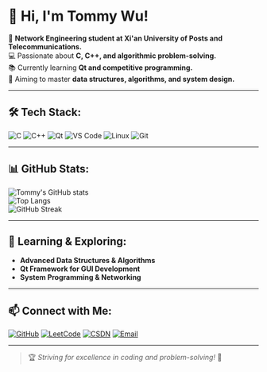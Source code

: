 # 👋 Hi, I'm Tommy Wu!

🚀 **Network Engineering student at Xi'an University of Posts and Telecommunications.**  
💻 Passionate about **C, C++, and algorithmic problem-solving.**  
📚 Currently learning **Qt and competitive programming.**  
🎯 Aiming to master **data structures, algorithms, and system design.**  

---

## 🛠 Tech Stack:
![C](https://img.shields.io/badge/-C-00599C?style=flat-square&logo=c)
![C++](https://img.shields.io/badge/-C++-00599C?style=flat-square&logo=cplusplus)
![Qt](https://img.shields.io/badge/-Qt-41CD52?style=flat-square&logo=qt)
![VS Code](https://img.shields.io/badge/-VSCode-007ACC?style=flat-square&logo=visual-studio-code)
![Linux](https://img.shields.io/badge/-Linux-FCC624?style=flat-square&logo=linux)
![Git](https://img.shields.io/badge/-Git-F05032?style=flat-square&logo=git)

---

## 📊 GitHub Stats:
![Tommy's GitHub stats](https://github-readme-stats.vercel.app/api?username=Tommy-MrWu&show_icons=true&theme=tokyonight)  
![Top Langs](https://github-readme-stats.vercel.app/api/top-langs/?username=Tommy-MrWu&layout=compact&theme=tokyonight)  
![GitHub Streak](https://github-readme-streak-stats.herokuapp.com/?user=Tommy-MrWu&theme=radical)  

---


## 🌱 Learning & Exploring:
- **Advanced Data Structures & Algorithms**
- **Qt Framework for GUI Development**
- **System Programming & Networking**

---

## 📫 Connect with Me:
[![GitHub](https://img.shields.io/badge/-GitHub-181717?style=flat-square&logo=github)](https://github.com/Biscoffee)
[![LeetCode](https://img.shields.io/badge/-LeetCode-FFA116?style=flat-square&logo=leetcode)](https://leetcode.com/吴桐/)
[![CSDN](https://img.shields.io/badge/-CSDN-DC382D?style=flat-square&logo=csdn)](https://blog.csdn.net/)
[![Email](https://img.shields.io/badge/-Email-D14836?style=flat-square&logo=gmail&logoColor=white)](mailto:17813123671@163.com)

---

> 🏆 *Striving for excellence in coding and problem-solving!* 🚀
